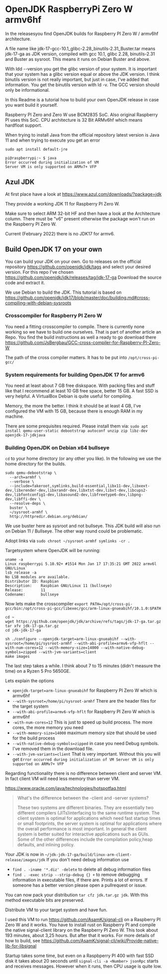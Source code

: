 # OpenJDK RaspberryPi Zero W armv6hf
In the releasesyou find OpenJDK builds for Raspberry PI Zero W / armv6hf architecture.

A file name like jdk-17-gcc-10.1_glibc-2.28_binutils-2.31_Buster.tar means jdk-17-ga as JDK version, compiled with gcc 10.1, glibc 2.28, binutils-2.31 and Buster as sysroot. This means it runs on Debian Buster and above.

With ldd --version you get the glibc version of your system. It is important that your system has a glibc version equal or above the JDK version. I think binutils version is not really important, but just in case, I've added that information. You get the binutils version with ld -v. The GCC version should only be informational.

In this Readme is a tutorial how to build your own OpenJDK release in case you want build it yourself.

Raspberry PI Zero and Zero W use BCM2835 SoC. Also original Raspberry PI uses this SoC. CPU architecture is 32 Bit ARMv6hf which means hardfloat support. 

When trying to install Java from the official repository latest version is Java 11 and when trying to execute you get an error

```
sudo apt install default-jre

pi@raspberrypi:~ $ java
Error occurred during initialization of VM
Server VM is only supported on ARMv7+ VFP
```

## Azul JDK

At first place have a look at https://www.azul.com/downloads/?package=jdk

They provide a working JDK 11 for Raspberry PI Zero W.

Make sure to select ARM 32-bit HF and then have a look at the Architecture column. There must be "v6" present otherwise the package won't run on the Raspberry PI Zero W.

Current (February 2022) there is no JDK17 for armv6.

## Build OpenJDK 17 on your own

You can build your JDK on your own. Go to releases on the official repository https://github.com/openjdk/jdk/tags and select your desired version. For this repo I've chosen https://github.com/openjdk/jdk/releases/tag/jdk-17-ga 
Download the source code and extract it.

We use Debian to build the JDK. This tutorial is based on https://github.com/openjdk/jdk17/blob/master/doc/building.md#cross-compiling-with-debian-sysroots

### Crosscompiler for Raspberry PI Zero W

You need a fitting crosscompiler to compile. There is currently none working so we have to build one ourselves. That is part of another article an Repo. You find the build instructions as well a ready to go download there https://github.com/JsBergbau/GCC-cross-compiler-for-Raspberry-PI-Zero-W

The path of the cross compiler matters. It has to be put into `/opt/cross-pi-gcc/`

### System requirements for building OpenJDK 17 for armv6

You need at least about 7 GB free diskspace. With packing files and stuff like that I recommend at least 10 GB free space, better 15 GB. A fast SSD is very helpful. A VirtualBox Debian is quite useful for compiling. 

Memory, the more the better. I think it should be at least 4 GB, I've configured the VM with 15 GB, because there is enough RAM in my machine.

There are some prequisites required. Please install them via:
`sudo apt install qemu-user-static debootstrap autoconf unzip zip libz-dev openjdk-17-jdkjava`

### Building OpenJDK on Debian x64 bullseye

`cd` to your home directory (or any other you like). In the following we use the home directory for the builds.

```
sudo qemu-debootstrap \
  --arch=armhf \
  --verbose \
  --include=fakeroot,symlinks,build-essential,libx11-dev,libxext-dev,libxrender-dev,libxrandr-dev,libxtst-dev,libxt-dev,libcups2-dev,libfontconfig1-dev,libasound2-dev,libfreetype6-dev,libpng-dev,libffi-dev \
  --resolve-deps \
  buster \
  ~/sysroot-armhf \
  http://httpredir.debian.org/debian/
```
We use buster here as sysroot and not bullseye. This JDK build will also run on Debian 11 / Bullseye. The other way round could be problematic.

Adopt links via `sudo chroot ~/sysroot-armhf symlinks -cr .`

Targetsystem where OpenJDK will be running:
```
uname -a
Linux raspberrypi 5.10.92+ #1514 Mon Jan 17 17:35:21 GMT 2022 armv6l GNU/Linux`
lsb_release -a
No LSB modules are available.
Distributor ID: Raspbian
Description:    Raspbian GNU/Linux 11 (bullseye)
Release:        11
Codename:       bullseye
```

Now lets make the crosscompiler 
`export PATH=/opt/cross-pi-gcc/bin:/opt/cross-pi-gcc/libexec/gcc/arm-linux-gnueabihf/10.1.0:$PATH`

```
cd ~
wget https://github.com/openjdk/jdk/archive/refs/tags/jdk-17-ga.tar.gz
tar xfv jdk-17-ga.tar.gz
cd jdk-jdk-17-ga

sh ./configure --openjdk-target=arm-linux-gnueabihf --with-sysroot=/home/pi/sysroot-armhf --with-abi-profile=armv6-vfp-hflt --with-num-cores=12 --with-memory-size=14000 --with-native-debug-symbols=zipped --with-jvm-variants=client
make images
```

The last step takes a while. I think about 7 to 15 minutes (didn't measure the time) on a Ryzen 5 Pro 5650GE.

Lets explain the options
* `openjdk-target=arm-linux-gnueabihf` for Raspberry PI Zero W which is armv6hf
* `--with-sysroot=/home/pi/sysroot-armhf` There are the header files for the target system
* `--with-abi-profile=armv6-vfp-hflt` for Raspberry PI Zero W which is armv6hf
* `-with-num-cores=12` This is just to speed up build process. The more cores, the more memory you need 
* `--with-memory-size=14000` maximum memory size that should be used for the build process
* `--with-native-debug-symbols=zipped` in case you need Debug symbols. I've removed them in the download file.
* `--with-jvm-variants=client` That is very important. Without this you will get ```Error occurred during initialization of VM
Server VM is only supported on ARMv7+ VFP```

Regarding functionality there is no difference between client and server VM. In fact client VM will need less memory than server VM.

https://www.oracle.com/java/technologies/hotspotfaq.html

> What's the difference between the -client and -server systems?
> 
> These two systems are different binaries. They are essentially two different compilers (JITs)interfacing to the same runtime system. The client system is optimal for applications which need fast startup times or small footprints, the server system is optimal for applications where the overall performance is most important. In general the client system is better suited for interactive applications such as GUIs. Some of the other differences include the compilation policy,heap defaults, and inlining policy.


Your JDK is now in `~/jdk-jdk-17-ga/build/linux-arm-client-release/images/jdk`
If you don't need debug information use 
* `find . -iname '*.diz' -delete` to delete all debug information files
* `find . -exec strip --strip-debug {} +` to remove debugging information in executable files, if there are. Prints a lot of errors. If someone has a better version please open a pullrequest or issue.

You can now pack your distribution `tar cfz jdk.tar.gz jdk`. With this method executable bits are preserved.

Distribute VM to your target system and have fun. 

I used this VM to run https://github.com/AsamK/signal-cli on a Raspberry PI Zero W and it works. You have to install rust on Raspberry PI and compile the native signal-client library on the Raspberry PI Zero W. This took about 193 minutes, about 3,25 hours. But after that it works. For more details of how to build, see https://github.com/AsamK/signal-cli/wiki/Provide-native-lib-for-libsignal

Startup takes some time, but even on a Raspbperry PI 400 with fast SSD disk it takes about 20 seconds until `signal-cli -a <Number> jsonRpc` starts and receives messages. However when it runs, then CPU usage is quite low.







